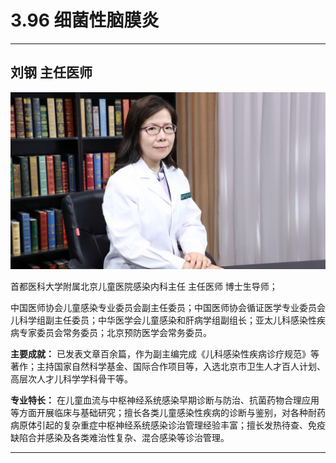 # 3.96 细菌性脑膜炎

---

## 刘钢 主任医师

![1679213650016](image/c03_096/1679213650016.png)

首都医科大学附属北京儿童医院感染内科主任 主任医师 博士生导师；

中国医师协会儿童感染专业委员会副主任委员；中国医师协会循证医学专业委员会儿科学组副主任委员；中华医学会儿童感染和肝病学组副组长；亚太儿科感染性疾病专家委员会常务委员；北京预防医学会常务委员。

**主要成就：** 已发表文章百余篇，作为副主编完成《儿科感染性疾病诊疗规范》等著作；主持国家自然科学基金、国际合作项目等，入选北京市卫生人才百人计划、高层次人才儿科学学科骨干等。

**专业特长：** 在儿童血流与中枢神经系统感染早期诊断与防治、抗菌药物合理应用等方面开展临床与基础研究；擅长各类儿童感染性疾病的诊断与鉴别，对各种耐药病原体引起的复杂重症中枢神经系统感染诊治管理经验丰富；擅长发热待查、免疫缺陷合并感染及各类难治性复杂、混合感染等诊治管理。

---
